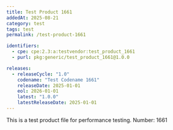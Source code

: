 ```yaml
---
title: Test Product 1661
addedAt: 2025-08-21
category: test
tags: test
permalink: /test-product-1661

identifiers:
  - cpe: cpe:2.3:a:testvendor:test_product_1661
  - purl: pkg:generic/test_product_1661@1.0.0

releases:
  - releaseCycle: "1.0"
    codename: "Test Codename 1661"
    releaseDate: 2025-01-01
    eol: 2026-01-01
    latest: "1.0.0"
    latestReleaseDate: 2025-01-01
---
```


This is a test product file for performance testing. Number: 1661
